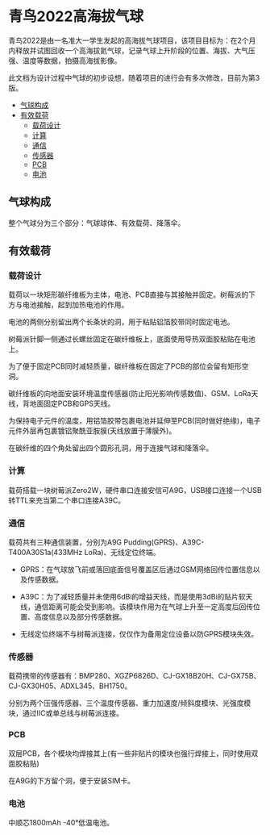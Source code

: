 # 青鸟2022高海拔气球

青鸟2022是由一名准大一学生发起的高海拔气球项目，该项目目标为：在2个月内释放并试图回收一个高海拔氦气球，记录气球上升阶段的位置、海拔、大气压强、温度等数据，拍摄高海拔影像。

此文档为设计过程中气球的初步设想，随着项目的进行会有多次修改，目前为第3版。

* [气球构成](#气球构成)
* [有效载荷](#有效载荷)
    * [载荷设计](#载荷设计)
    * [计算](#计算)
    * [通信](#通信)
    * [传感器](#传感器)
    * [PCB](#pcb)
    * [电池](#电池)

## 气球构成
整个气球分为三个部分：气球球体、有效载荷、降落伞。
## 有效载荷
### 载荷设计
载荷以一块矩形碳纤维板为主体，电池、PCB直接与其接触并固定。树莓派的下方与电池接触，起到加热电池的作用。

电池的两侧分别留出两个长条状的洞，用于粘贴铝箔胶带同时固定电池。

树莓派针脚一侧通过长螺丝固定在碳纤维板上，底面使用导热双面胶粘贴在电池上。

为了便于固定PCB同时减轻质量，碳纤维板在固定了PCB的部位会留有矩形空洞。

碳纤维板的向地面安装环境温度传感器(防止阳光影响传感数值)、GSM、LoRa天线，背地面固定PCB和GPS天线。

为保持电子元件的温度，用铝箔胶带包裹电池并延伸至PCB(同时做好绝缘)，电子元件外层再包裹镀铝聚酰亚胺膜(天线放置于薄膜外)。

在碳纤维的四个角处留出四个圆形孔洞，用于连接气球和降落伞。
### 计算
载荷搭载一块树莓派Zero2W，硬件串口连接安信可A9G，USB接口连接一个USB转TTL来充当第二个串口连接A39C。
### 通信
载荷共有三种通信装置，分别为A9G Pudding(GPRS)、A39C-T400A30S1a(433MHz LoRa)、无线定位终端。

* GPRS：在气球放飞前或落回底面信号覆盖区后通过GSM网络回传位置信息以及传感数据。

* A39C：为了减轻质量并未使用6dBi的增益天线，而是使用3dBi的贴片软天线，通信距离可能会受到影响。该模块作用为在气球上升至一定高度后回传位置、高度信息以及部分传感数据。

* 无线定位终端不与树莓派连接，仅仅作为备用定位设备以防GPRS模块失效。
### 传感器
载荷携带的传感器有：BMP280、XGZP6826D、CJ-GX18B20H、CJ-GX75B、CJ-GX30H05、ADXL345、BH1750。

分别为两个压强传感器、三个温度传感器、重力加速度/倾斜度模块、光强度模块，通过IIC或单总线与树莓派连接。
### PCB
双层PCB，各个模块均焊接其上(有一些非贴片的模块也强行焊接上，同时使用双面胶粘贴)

在A9G的下方留个洞，便于安装SIM卡。
### 电池
中顺芯1800mAh -40°低温电池。